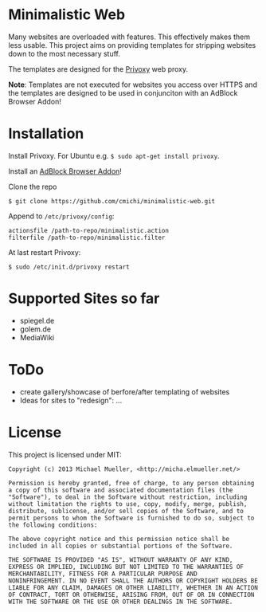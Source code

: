 # Minimalistic Web

Many websites are overloaded with features. This effectively makes them less 
usable. This project aims on providing templates for stripping websites down 
to the most necessary stuff.

The templates are designed for the [Privoxy](http://www.privoxy.org/) web proxy.

__Note__: Templates are not executed for websites you access over HTTPS
and the templates are designed to be used in conjunciton with an AdBlock Browser Addon!


# Installation

Install Privoxy. For Ubuntu e.g. `$ sudo apt-get install privoxy`.

Install an [AdBlock Browser Addon](http://adblockplus.org/de/firefox)! 

Clone the repo

	$ git clone https://github.com/cmichi/minimalistic-web.git 

Append to `/etc/privoxy/config`:

	actionsfile /path-to-repo/minimalistic.action
	filterfile /path-to-repo/minimalistic.filter

At last restart Privoxy:

	$ sudo /etc/init.d/privoxy restart


# Supported Sites so far

 * spiegel.de
 * golem.de
 * MediaWiki


# ToDo 

 * create gallery/showcase of berfore/after templating of websites
 * Ideas for sites to "redesign": ...


# License

This project is licensed under MIT:

	Copyright (c) 2013 Michael Mueller, <http://micha.elmueller.net/>
	
	Permission is hereby granted, free of charge, to any person obtaining
	a copy of this software and associated documentation files (the
	"Software"), to deal in the Software without restriction, including
	without limitation the rights to use, copy, modify, merge, publish,
	distribute, sublicense, and/or sell copies of the Software, and to
	permit persons to whom the Software is furnished to do so, subject to
	the following conditions:

	The above copyright notice and this permission notice shall be
	included in all copies or substantial portions of the Software.

	THE SOFTWARE IS PROVIDED "AS IS", WITHOUT WARRANTY OF ANY KIND,
	EXPRESS OR IMPLIED, INCLUDING BUT NOT LIMITED TO THE WARRANTIES OF
	MERCHANTABILITY, FITNESS FOR A PARTICULAR PURPOSE AND
	NONINFRINGEMENT. IN NO EVENT SHALL THE AUTHORS OR COPYRIGHT HOLDERS BE
	LIABLE FOR ANY CLAIM, DAMAGES OR OTHER LIABILITY, WHETHER IN AN ACTION
	OF CONTRACT, TORT OR OTHERWISE, ARISING FROM, OUT OF OR IN CONNECTION
	WITH THE SOFTWARE OR THE USE OR OTHER DEALINGS IN THE SOFTWARE.
